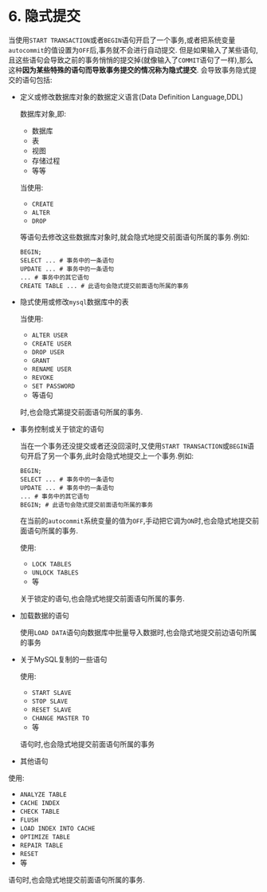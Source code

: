 # 6. 隐式提交

当使用`START TRANSACTION`或者`BEGIN`语句开启了一个事务,或者把系统变量`autocommit`的值设置为`OFF`后,事务就不会进行自动提交.
但是如果输入了某些语句,且这些语句会导致之前的事务悄悄的提交掉(就像输入了`COMMIT`语句了一样),那么这种**因为某些特殊的语句而导致事务提交的情况称为隐式提交**.
会导致事务隐式提交的语句包括:

- 定义或修改数据库对象的数据定义语言(Data Definition Language,DDL)

    数据库对象,即: 
    
    - 数据库
    - 表
    - 视图
    - 存储过程
    - 等等
    
    当使用:
    
    - `CREATE`
    - `ALTER`
    - `DROP`
    
    等语句去修改这些数据库对象时,就会隐式地提交前面语句所属的事务.例如:
    
    ```
    BEGIN;
    SELECT ... # 事务中的一条语句
    UPDATE ... # 事务中的一条语句
    ... # 事务中的其它语句
    CREATE TABLE ... # 此语句会隐式提交前面语句所属的事务
    ```

- 隐式使用或修改`mysql`数据库中的表

    当使用:

    - `ALTER USER`
    - `CREATE USER`
    - `DROP USER`
    - `GRANT`
    - `RENAME USER`
    - `REVOKE`
    - `SET PASSWORD`
    - 等语句

    时,也会隐式第提交前面语句所属的事务.

- 事务控制或关于锁定的语句

    当在一个事务还没提交或者还没回滚时,又使用`START TRANSACTION`或`BEGIN`语句开启了另一个事务,此时会隐式地提交上一个事务.例如:

    ```
    BEGIN;
    SELECT ... # 事务中的一条语句
    UPDATE ... # 事务中的一条语句
    ... # 事务中的其它语句
    BEGIN; # 此语句会隐式提交前面语句所属的事务
    ```

    在当前的`autocommit`系统变量的值为`OFF`,手动把它调为`ON`时,也会隐式地提交前面语句所属的事务.

    使用:

    - `LOCK TABLES`
    - `UNLOCK TABLES`
    - 等

    关于锁定的语句,也会隐式地提交前面语句所属的事务.

- 加载数据的语句

    使用`LOAD DATA`语句向数据库中批量导入数据时,也会隐式地提交前边语句所属的事务

- 关于MySQL复制的一些语句

    使用:
    
    - `START SLAVE`
    - `STOP SLAVE`
    - `RESET SLAVE`
    - `CHANGE MASTER TO`
    - 等
    
    语句时,也会隐式地提交前面语句所属的事务

- 其他语句

使用:

- `ANALYZE TABLE`
- `CACHE INDEX`
- `CHECK TABLE`
- `FLUSH`
- `LOAD INDEX INTO CACHE`
- `OPTIMIZE TABLE`
- `REPAIR TABLE`
- `RESET`
- 等

语句时,也会隐式地提交前面语句所属的事务.
